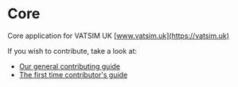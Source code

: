 # Core

Core application for VATSIM UK
[www.vatsim.uk](https://vatsim.uk)

If you wish to contribute, take a look at:
- [Our general contributing guide](https://github.com/VATSIM-UK/core/blob/master/.github/CONTRIBUTING.md)
- [The first time contributor's guide](https://github.com/VATSIM-UK/core/blob/main/.github/FIRST%20TIME%20CONTRIBUTORS.md)
